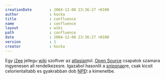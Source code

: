 ```yaml
---
creationDate        : 2004-12-08 23:36:27 +0100 
author              : kocka 
title               : confluence 
name                : confluence 
layout              : wiki 
path                : confluence 
date                : 2004-12-08 23:36:27 +0100 
version             : 1 
creator             : kocka 
---
```

Egy [j2ee](j2ee.html) jellegu [wiki](wiki.html) szoftver az [atlasian](Missing.html)tol. [Open Source](Open%20Source.html) csapatok szamara ingyenesen all rendelkezesre. Igazabol hasonlit a [snipsnap](SnipSnap.html)re, csak kicsit celorientaltabb es gyakrabban dob [NPE](NPE.html)t a kimenetbe.
